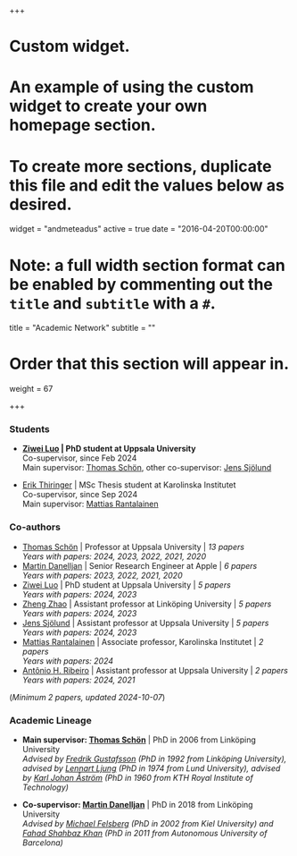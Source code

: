 +++
# Custom widget.
# An example of using the custom widget to create your own homepage section.
# To create more sections, duplicate this file and edit the values below as desired.
widget = "andmeteadus"
active = true
date = "2016-04-20T00:00:00"

# Note: a full width section format can be enabled by commenting out the `title` and `subtitle` with a `#`.
title = "Academic Network"
subtitle = ""

# Order that this section will appear in.
weight = 67

+++

### Students

* **[Ziwei Luo](https://algolzw.github.io/) | PhD student at Uppsala University**\
Co-supervisor, since Feb 2024\
Main supervisor: [Thomas Schön](https://user.it.uu.se/~thosc112/), other co-supervisor: [Jens Sjölund](https://jsjol.github.io/)

* [Erik Thiringer](https://www.linkedin.com/in/erik-thiringer-992a5816b/) | MSc Thesis student at Karolinska Institutet\
Co-supervisor, since Sep 2024\
Main supervisor: [Mattias Rantalainen](https://ki.se/en/people/mattias-rantalainen)






### Co-authors

* [Thomas Schön](https://user.it.uu.se/~thosc112/) | Professor at Uppsala University | _13 papers_\
_Years with papers: 2024, 2023, 2022, 2021, 2020_
* [Martin Danelljan](https://martin-danelljan.github.io/) | Senior Research Engineer at Apple | _6 papers_\
_Years with papers: 2023, 2022, 2021, 2020_
* [Ziwei Luo](https://algolzw.github.io/) | PhD student at Uppsala University | _5 papers_\
_Years with papers: 2024, 2023_
* [Zheng Zhao](https://zz.zabemon.com/) | Assistant professor at Linköping University | _5 papers_\
_Years with papers: 2024, 2023_
* [Jens Sjölund](https://jsjol.github.io/) | Assistant professor at Uppsala University | _5 papers_\
_Years with papers: 2024, 2023_
* [Mattias Rantalainen](https://ki.se/en/people/mattias-rantalainen) | Associate professor, Karolinska Institutet | _2 papers_\
_Years with papers: 2024_
* [Antônio H. Ribeiro](https://antonior92.github.io/) | Assistant professor at Uppsala University | _2 papers_\
_Years with papers: 2024, 2021_

(_Minimum 2 papers, updated 2024-10-07_)





### Academic Lineage

* **Main supervisor: [Thomas Schön](https://scholar.google.com/citations?user=FUqUC2oAAAAJ&hl)** | PhD in 2006 from Linköping University\
_Advised by [Fredrik Gustafsson](https://scholar.google.com/citations?user=sMGv1xoAAAAJ&hl) (PhD in 1992 from Linköping University), advised by [Lennart Ljung](https://scholar.google.com/citations?user=2lo28DgAAAAJ&hl) (PhD in 1974 from Lund University), advised by [Karl Johan Åström](https://scholar.google.com/citations?user=ZS-RjQsAAAAJ&hl) (PhD in 1960 from KTH Royal Institute of Technology)_

* **Co-supervisor: [Martin Danelljan](https://scholar.google.com/citations?user=NCSSpMkAAAAJ&hl)** | PhD in 2018 from Linköping University\
_Advised by [Michael Felsberg](https://scholar.google.com/citations?user=lkWfR08AAAAJ&hl) (PhD in 2002 from Kiel University) and [Fahad Shahbaz Khan](https://scholar.google.com/citations?user=zvaeYnUAAAAJ&hl) (PhD in 2011 from Autonomous University of Barcelona)_
